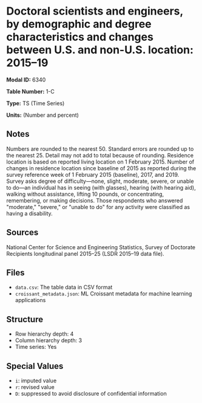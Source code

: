 # Doctoral scientists and engineers, by demographic and degree characteristics and changes between U.S. and non-U.S. location: 2015&#8211;19

**Modal ID:** 6340

**Table Number:** 1-C

**Type:** TS (Time Series)

**Units:** (Number and percent)

## Notes

Numbers are rounded to the nearest 50. Standard errors are rounded up to the nearest 25. Detail may not add to total because of rounding. Residence location is based on reported living location on 1 February 2015. Number of changes in residence location since baseline of 2015 as reported during the survey reference week of 1 February 2015 (baseline), 2017, and 2019. Survey asks degree of difficulty—none, slight, moderate, severe, or unable to do—an individual has in seeing (with glasses), hearing (with hearing aid), walking without assistance, lifting 10 pounds, or concentrating, remembering, or making decisions. Those respondents who answered "moderate," "severe," or "unable to do" for any activity were classified as having a disability.

## Sources

National Center for Science and Engineering Statistics, Survey of Doctorate Recipients longitudinal panel 2015–25 (LSDR 2015–19 data file).

## Files

- `data.csv`: The table data in CSV format
- `croissant_metadata.json`: ML Croissant metadata for machine learning applications

## Structure

- Row hierarchy depth: 4
- Column hierarchy depth: 3
- Time series: Yes

## Special Values

- `i`: imputed value
- `r`: revised value
- `D`: suppressed to avoid disclosure of confidential information
